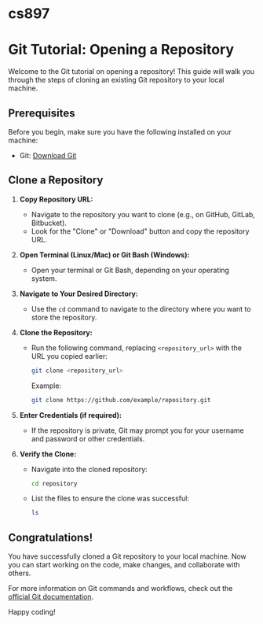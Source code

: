 # cs897
# Git Tutorial: Opening a Repository

Welcome to the Git tutorial on opening a repository! This guide will walk you through the steps of cloning an existing Git repository to your local machine.

## Prerequisites

Before you begin, make sure you have the following installed on your machine:
- Git: [Download Git](https://git-scm.com/downloads)

## Clone a Repository

1. **Copy Repository URL:**
   - Navigate to the repository you want to clone (e.g., on GitHub, GitLab, Bitbucket).
   - Look for the "Clone" or "Download" button and copy the repository URL.

2. **Open Terminal (Linux/Mac) or Git Bash (Windows):**
   - Open your terminal or Git Bash, depending on your operating system.

3. **Navigate to Your Desired Directory:**
   - Use the `cd` command to navigate to the directory where you want to store the repository.

4. **Clone the Repository:**
   - Run the following command, replacing `<repository_url>` with the URL you copied earlier:
     ```bash
     git clone <repository_url>
     ```
     Example:
     ```bash
     git clone https://github.com/example/repository.git
     ```

5. **Enter Credentials (if required):**
   - If the repository is private, Git may prompt you for your username and password or other credentials.

6. **Verify the Clone:**
   - Navigate into the cloned repository:
     ```bash
     cd repository
     ```
   - List the files to ensure the clone was successful:
     ```bash
     ls
     ```

## Congratulations!
You have successfully cloned a Git repository to your local machine. Now you can start working on the code, make changes, and collaborate with others.

For more information on Git commands and workflows, check out the [official Git documentation](https://git-scm.com/doc).

Happy coding!

